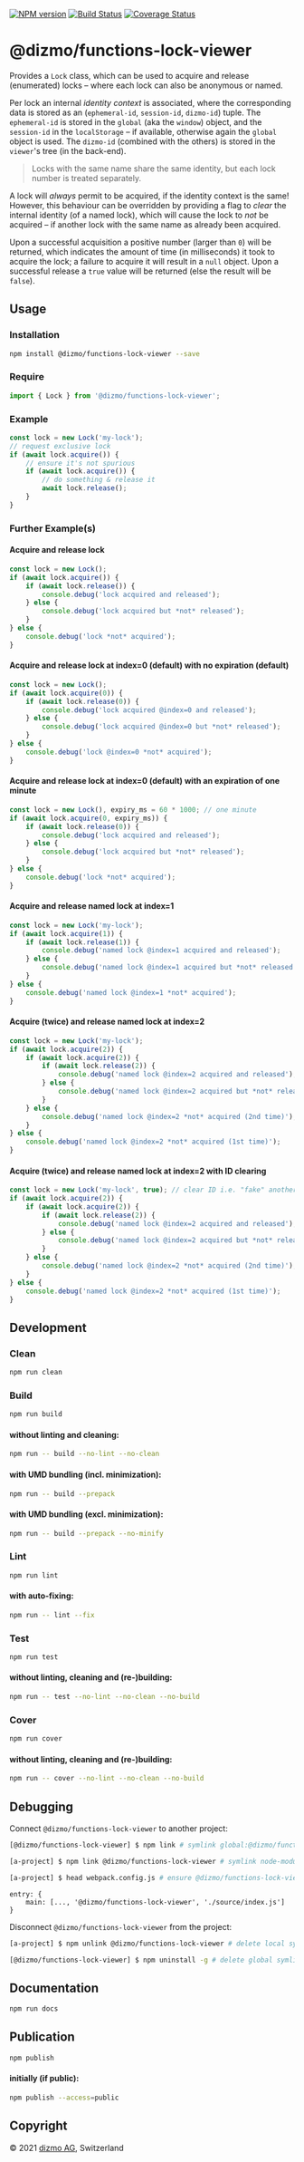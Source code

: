 [![NPM version](https://badge.fury.io/js/%40dizmo%2Ffunctions-lock-viewer.svg)](https://npmjs.org/package/@dizmo/functions-lock-viewer)
[![Build Status](https://travis-ci.com/dizmo/functions-lock-viewer.svg?branch=master)](https://travis-ci.com/dizmo/functions-lock-viewer)
[![Coverage Status](https://coveralls.io/repos/github/dizmo/functions-lock-viewer/badge.svg?branch=master)](https://coveralls.io/github/dizmo/functions-lock-viewer?branch=master)

# @dizmo/functions-lock-viewer

Provides a `Lock` class, which can be used to acquire and release (enumerated) locks &ndash; where each lock can also be anonymous or named.

Per lock an internal *identity context* is associated, where the corresponding data is stored as an (`ephemeral-id`, `session-id`, `dizmo-id`) tuple. The `ephemeral-id` is stored in the `global` (aka the `window`) object, and the `session-id` in the `localStorage` &ndash; if available, otherwise again the `global` object is used. The `dizmo-id` (combined with the others) is stored in the `viewer`'s tree (in the back-end).

> Locks with the same name share the same identity, but each lock number is treated separately.

A lock will *always* permit to be acquired, if the identity context is the same! However, this behaviour can be overridden by providing a flag to *clear* the internal identity (of a named lock), which will cause the lock to *not* be acquired &ndash; if another lock with the same name as already been acquired.

Upon a successful acquisition a positive number (larger than `0`) will be returned, which indicates the amount of time (in milliseconds) it took to acquire the lock; a failure to acquire it will result in a `null` object. Upon a successful release a `true` value will be returned (else the result will be `false`).

## Usage

### Installation

```sh
npm install @dizmo/functions-lock-viewer --save
```

### Require

```typescript
import { Lock } from '@dizmo/functions-lock-viewer';
```

### Example

```typescript
const lock = new Lock('my-lock');
// request exclusive lock
if (await lock.acquire()) {
    // ensure it's not spurious
    if (await lock.acquire()) {
        // do something & release it
        await lock.release();
    }
}
```

### Further Example(s)

#### Acquire and release lock
```typescript
const lock = new Lock();
if (await lock.acquire()) {
    if (await lock.release()) {
        console.debug('lock acquired and released');
    } else {
        console.debug('lock acquired but *not* released');
    }
} else {
    console.debug('lock *not* acquired');
}
```

#### Acquire and release lock at index=0 (default) with no expiration (default)
```typescript
const lock = new Lock();
if (await lock.acquire(0)) {
    if (await lock.release(0)) {
        console.debug('lock acquired @index=0 and released');
    } else {
        console.debug('lock acquired @index=0 but *not* released');
    }
} else {
    console.debug('lock @index=0 *not* acquired');
}
```

#### Acquire and release lock at index=0 (default) with an expiration of one minute
```typescript
const lock = new Lock(), expiry_ms = 60 * 1000; // one minute
if (await lock.acquire(0, expiry_ms)) {
    if (await lock.release(0)) {
        console.debug('lock acquired and released');
    } else {
        console.debug('lock acquired but *not* released');
    }
} else {
    console.debug('lock *not* acquired');
}
```

#### Acquire and release named lock at index=1
```typescript
const lock = new Lock('my-lock');
if (await lock.acquire(1)) {
    if (await lock.release(1)) {
        console.debug('named lock @index=1 acquired and released');
    } else {
        console.debug('named lock @index=1 acquired but *not* released');
    }
} else {
    console.debug('named lock @index=1 *not* acquired');
}
```

#### Acquire (twice) and release named lock at index=2
```typescript
const lock = new Lock('my-lock');
if (await lock.acquire(2)) {
    if (await lock.acquire(2)) {
        if (await lock.release(2)) {
            console.debug('named lock @index=2 acquired and released');
        } else {
            console.debug('named lock @index=2 acquired but *not* released');
        }
    } else {
        console.debug('named lock @index=2 *not* acquired (2nd time)');
    }
} else {
    console.debug('named lock @index=2 *not* acquired (1st time)');
}
```

#### Acquire (twice) and release named lock at index=2 with ID clearing
```typescript
const lock = new Lock('my-lock', true); // clear ID i.e. "fake" another context!
if (await lock.acquire(2)) {
    if (await lock.acquire(2)) {
        if (await lock.release(2)) {
            console.debug('named lock @index=2 acquired and released');
        } else {
            console.debug('named lock @index=2 acquired but *not* released');
        }
    } else {
        console.debug('named lock @index=2 *not* acquired (2nd time)');
    }
} else {
    console.debug('named lock @index=2 *not* acquired (1st time)');
}
```

## Development

### Clean

```sh
npm run clean
```

### Build

```sh
npm run build
```

#### without linting and cleaning:

```sh
npm run -- build --no-lint --no-clean
```

#### with UMD bundling (incl. minimization):

```sh
npm run -- build --prepack
```

#### with UMD bundling (excl. minimization):

```sh
npm run -- build --prepack --no-minify
```

### Lint

```sh
npm run lint
```

#### with auto-fixing:

```sh
npm run -- lint --fix
```

### Test

```sh
npm run test
```

#### without linting, cleaning and (re-)building:

```sh
npm run -- test --no-lint --no-clean --no-build
```

### Cover

```sh
npm run cover
```

#### without linting, cleaning and (re-)building:

```sh
npm run -- cover --no-lint --no-clean --no-build
```

## Debugging

Connect `@dizmo/functions-lock-viewer` to another project:

```sh
[@dizmo/functions-lock-viewer] $ npm link # symlink global:@dizmo/functions-lock-viewer
```

```sh
[a-project] $ npm link @dizmo/functions-lock-viewer # symlink node-modules:@dizmo/functions-lock-viewer
```

```sh
[a-project] $ head webpack.config.js # ensure @dizmo/functions-lock-viewer in entry.main
```

```
entry: {
    main: [..., '@dizmo/functions-lock-viewer', './source/index.js']
}
```

Disconnect `@dizmo/functions-lock-viewer` from the project:

```sh
[a-project] $ npm unlink @dizmo/functions-lock-viewer # delete local symlink
```

```sh
[@dizmo/functions-lock-viewer] $ npm uninstall -g # delete global symlink
```

## Documentation

```sh
npm run docs
```

## Publication

```sh
npm publish
```

#### initially (if public):

```sh
npm publish --access=public
```

## Copyright

 © 2021 [dizmo AG](https://dizmo.com/), Switzerland
